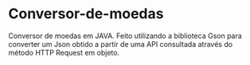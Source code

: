 # Conversor-de-moedas
Conversor de moedas em JAVA. 
Feito utilizando a biblioteca Gson para converter um Json obtido a partir de uma API consultada através do método HTTP Request em objeto.
